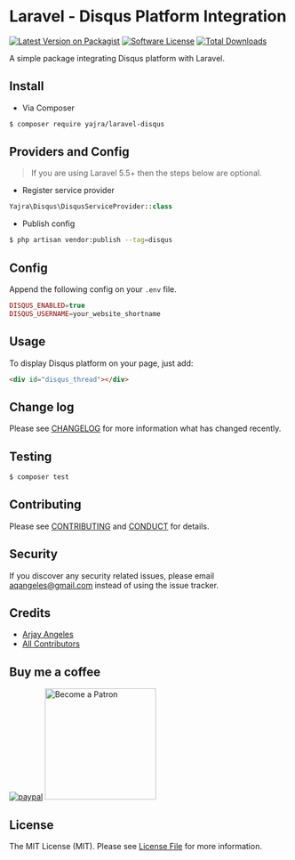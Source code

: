# Laravel - Disqus Platform Integration

[![Latest Version on Packagist][ico-version]][link-packagist]
[![Software License][ico-license]](LICENSE.md)
[![Total Downloads][ico-downloads]][link-downloads]

A simple package integrating Disqus platform with Laravel.

## Install

- Via Composer
``` bash
$ composer require yajra/laravel-disqus
```

## Providers and Config
> If you are using Laravel 5.5+ then the steps below are optional.

- Register service provider
```php
Yajra\Disqus\DisqusServiceProvider::class
```

- Publish config
```bash
$ php artisan vendor:publish --tag=disqus
```

## Config
Append the following config on your `.env` file.

``` php
DISQUS_ENABLED=true
DISQUS_USERNAME=your_website_shortname
```

## Usage
To display Disqus platform on your page, just add:
```html
<div id="disqus_thread"></div>
```

## Change log

Please see [CHANGELOG](CHANGELOG.md) for more information what has changed recently.

## Testing

``` bash
$ composer test
```

## Contributing

Please see [CONTRIBUTING](CONTRIBUTING.md) and [CONDUCT](CONDUCT.md) for details.

## Security

If you discover any security related issues, please email aqangeles@gmail.com instead of using the issue tracker.

## Credits

- [Arjay Angeles][link-author]
- [All Contributors][link-contributors]

## Buy me a coffee

[![paypal](https://www.paypalobjects.com/en_US/i/btn/btn_donateCC_LG.gif)](https://www.paypal.me/yajra)
<a href='https://www.patreon.com/bePatron?u=4521203'><img alt='Become a Patron' src='https://s3.amazonaws.com/patreon_public_assets/toolbox/patreon.png' border='0' width='200px' ></a>

## License

The MIT License (MIT). Please see [License File](LICENSE.md) for more information.

[ico-version]: https://img.shields.io/packagist/v/yajra/laravel-disqus.svg?style=flat-square
[ico-license]: https://img.shields.io/badge/license-MIT-brightgreen.svg?style=flat-square
[ico-downloads]: https://img.shields.io/packagist/dt/yajra/laravel-disqus.svg?style=flat-square

[link-packagist]: https://packagist.org/packages/yajra/laravel-disqus
[link-downloads]: https://packagist.org/packages/yajra/laravel-disqus
[link-author]: https://github.com/yajra
[link-contributors]: ../../contributors

